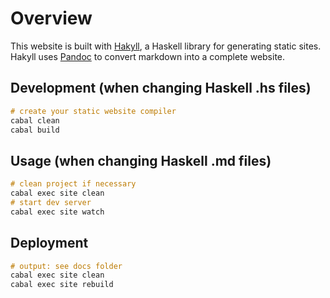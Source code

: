# Overview

This website is built with [Hakyll](https://jaspervdj.be/hakyll/), a Haskell library for generating static sites. Hakyll uses [Pandoc](https://pandoc.org/) to convert markdown into a complete website.

## Development (when changing Haskell .hs files)
```Haskell
# create your static website compiler
cabal clean
cabal build
```

## Usage (when changing Haskell .md files)
```Haskell
# clean project if necessary
cabal exec site clean
# start dev server
cabal exec site watch
```

## Deployment
```Haskell
# output: see docs folder
cabal exec site clean
cabal exec site rebuild
```